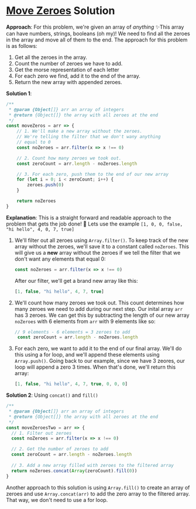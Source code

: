 # [Move Zeroes](https://www.codewars.com/kata/move-zeroes/javascript) Solution


**Approach**:
For this problem, we're given an array of *anything* ✨This array can have numbers, strings, booleans (oh my)! We need to find all the zeroes in the array and move all of them to the end. The approach for this problem is as follows:
1. Get all the zeroes in the array.
2. Count the number of zeroes we have to add. 
3. Get the morse representation of each letter
4. For each zero we find, add it to the end of the array.
5. Return the new array with appended zeroes.

**Solution 1**:
```js
/**
 * @param {Object[]} arr an array of integers
 * @return {Object[]} the array with all zeroes at the end
 */
const moveZeros = arr => {
    // 1. We'll make a new array without the zeroes. 
    // We're telling the filter that we don't wany anything 
    // equal to 0
    const noZeroes = arr.filter(x => x !== 0)

    // 2. Count how many zeroes we took out.
    const zeroCount = arr.length - noZeroes.length

    // 3. For each zero, push them to the end of our new array
    for (let i = 0; i < zeroCount; i++) {
        zeroes.push(0)
    }

    return noZeroes
}
```

**Explanation**: 
This is a straight forward and readable approach to the problem that gets the job done! 💪 Lets use the example `[1, 0, 0, false, "hi hello", 4, 0, 7, true]`

1. We'll filter out all zeroes using `Array.filter()`. To keep track of the new array without the zeroes, we'll save it to a constant called `noZeroes`. This will give us a **new** array without the zeroes if we tell the filter that we don't want any elements that equal 0:
   ```js
   const noZeroes = arr.filter(x => x !== 0)
   ```

    After our filter, we'll get a brand new array like this:

    ```js
    [1, false, "hi hello", 4, 7, true]
    ```


2. We'll count how many zeroes we took out. This count determines how many zeroes we need to add during our next step. Our inital array `arr` has 3 zeroes. We can get this by subtracting the length of our new array `noZeroes` with 6 elements from `arr` with 9 elements like so:
   
   ```js
   // 9 elements - 6 elements = 3 zeroes to add
    const zeroCount = arr.length - noZeroes.length
   ```
    
3. For each zero, we want to add it to the end of our final array. We'll do this using a for loop, and we'll append these elements using `Array.push()`. Going back to our example, since we have 3 zeores, our loop will append a zero 3 times. When that's done, we'll return this array:

    ```js
    [1, false, "hi hello", 4, 7, true, 0, 0, 0]
    ```

**Solution 2**: Using  `concat()` and `fill()`
```js
/**
 * @param {Object[]} arr an array of integers
 * @return {Object[]} the array with all zeroes at the end
 */
const moveZeroesTwo = arr => {
  // 1. Filter out zeroes
  const noZeroes = arr.filter(x => x !== 0)

  // 2. Get the number of zeroes to add
  const zeroCount = arr.length - noZeroes.length
    
  // 3. Add a new array filled with zeroes to the filtered array
  return noZeroes.concat(Array(zeroCount).fill(0))
}
```

Another approach to this solution is using `Array.fill()` to create an array of zeroes and use `Array.concat(arr)` to add the zero array to the filtered array. That way, we don't need to use a for loop.
